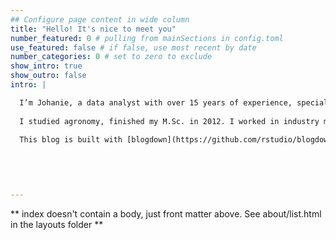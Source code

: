 ```yaml
---
## Configure page content in wide column
title: "Hello! It's nice to meet you"
number_featured: 0 # pulling from mainSections in config.toml
use_featured: false # if false, use most recent by date
number_categories: 0 # set to zero to exclude
show_intro: true
show_outro: false
intro: |

  I’m Johanie, a data analyst with over 15 years of experience, specializing in geospatial data analysis, visualization, and modelling. My passion lies in transforming complex spatial data into clear, actionable insights using R. Throughout my career, I’ve worked across various industries, helping businesses and researchers unlock the full potential of their data. Today, I focus on providing cutting-edge solutions in spatio-temporal data analysis, making advanced techniques accessible to learners and professionals.
  
  I studied agronomy, finished my M.Sc. in 2012. I worked in industry mostly doing research and helping farmers with their environmental obligations. I rediscovered R (had a brief introduction at school) in 2018 and never looked back. You can find me on [Bluesky](https://bsky.app/profile/johaniefournier.bsky.social), [Linkedin](https://www.linkedin.com/in/johanie-fournier-agr) and [GitHub](https://github.com/jofou). 

  This blog is built with [blogdown](https://github.com/rstudio/blogdown) and [Hugo](https://gohugo.io/), and deployed using [Netlify](https://www.netlify.com/). My blog posts are released under a [Creative Commons Attribution-ShareAlike 4.0 International License](https://creativecommons.org/licenses/by-sa/4.0/). 
  
  
  
  

---
```


** index doesn't contain a body, just front matter above.
See about/list.html in the layouts folder **
